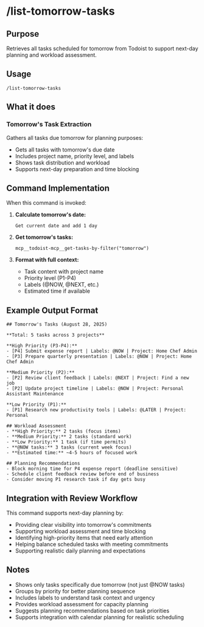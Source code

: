 # /list-tomorrow-tasks

## Purpose
Retrieves all tasks scheduled for tomorrow from Todoist to support next-day planning and workload assessment.

## Usage
```
/list-tomorrow-tasks
```

## What it does

### Tomorrow's Task Extraction
Gathers all tasks due tomorrow for planning purposes:
- Gets all tasks with tomorrow's due date
- Includes project name, priority level, and labels
- Shows task distribution and workload
- Supports next-day preparation and time blocking

## Command Implementation

When this command is invoked:

1. **Calculate tomorrow's date:**
   ```
   Get current date and add 1 day
   ```

2. **Get tomorrow's tasks:**
   ```
   mcp__todoist-mcp__get-tasks-by-filter("tomorrow")
   ```

3. **Format with full context:**
   - Task content with project name
   - Priority level (P1-P4)  
   - Labels (@NOW, @NEXT, etc.)
   - Estimated time if available

## Example Output Format

```
## Tomorrow's Tasks (August 28, 2025)

**Total: 5 tasks across 3 projects**

**High Priority (P3-P4):**
- [P4] Submit expense report | Labels: @NOW | Project: Home Chef Admin
- [P3] Prepare quarterly presentation | Labels: @NOW | Project: Home Chef Admin

**Medium Priority (P2):**
- [P2] Review client feedback | Labels: @NEXT | Project: Find a new job
- [P2] Update project timeline | Labels: @NOW | Project: Personal Assistant Maintenance

**Low Priority (P1):**
- [P1] Research new productivity tools | Labels: @LATER | Project: Personal

## Workload Assessment
- **High Priority:** 2 tasks (focus items)
- **Medium Priority:** 2 tasks (standard work)  
- **Low Priority:** 1 task (if time permits)
- **@NOW tasks:** 3 tasks (current week focus)
- **Estimated time:** ~4-5 hours of focused work

## Planning Recommendations
- Block morning time for P4 expense report (deadline sensitive)
- Schedule client feedback review before end of business
- Consider moving P1 research task if day gets busy
```

## Integration with Review Workflow

This command supports next-day planning by:
- Providing clear visibility into tomorrow's commitments
- Supporting workload assessment and time blocking
- Identifying high-priority items that need early attention
- Helping balance scheduled tasks with meeting commitments
- Supporting realistic daily planning and expectations

## Notes

- Shows only tasks specifically due tomorrow (not just @NOW tasks)
- Groups by priority for better planning sequence
- Includes labels to understand task context and urgency
- Provides workload assessment for capacity planning
- Suggests planning recommendations based on task priorities
- Supports integration with calendar planning for realistic scheduling